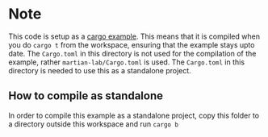 
# Note
This code is setup as a [cargo example](https://doc.rust-lang.org/cargo/guide/project-layout.html). This means that it is compiled when you do `cargo t` from the workspace, ensuring that the example stays upto date. The `Cargo.toml` in this directory is not used for the compilation of the example, rather `martian-lab/Cargo.toml` is used. The `Cargo.toml` in this directory is needed to use this as a standalone project.

## How to compile as standalone
In order to compile this example as a standalone project, copy this folder to a directory outside this workspace and run `cargo b`
